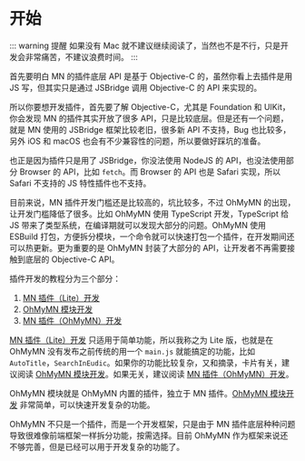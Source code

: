 # 开始

::: warning 提醒
如果没有 Mac 就不建议继续阅读了，当然也不是不行，只是开发会非常痛苦，不建议浪费时间。
:::

首先要明白 MN 的插件底层 API 是基于 Objective-C 的，虽然你看上去插件是用 JS 写，但其实只是通过 JSBridge 调用 Objective-C 的 API 来实现的。

所以你要想开发插件，首先要了解 Objective-C，尤其是 Foundation 和 UIKit，你会发现 MN 的插件其实开放了很多 API，只是比较底层。但是还有一个问题，就是 MN 使用的 JSBridge 框架比较老旧，很多新 API 不支持，Bug 也比较多，另外 iOS 和 macOS 也会有不少兼容性的问题，所以要做好踩坑的准备。

也正是因为插件只是用了 JSBridge，你没法使用 NodeJS 的 API，也没法使用部分 Browser 的 API，比如 `fetch`。而 Browser 的 API 也是 Safari 实现，所以 Safari 不支持的 JS 特性插件也不支持。

目前来说，MN 插件开发门槛还是比较高的，坑比较多，不过 OhMyMN 的出现，让开发门槛降低了很多。比如 OhMyMN 使用 TypeScript 开发，TypeScript 给 JS 带来了类型系统，在编译期就可以发现大部分的问题。OhMyMN 使用 ESBuild 打包，方便拆分模块，一个命令就可以快速打包一个插件，在开发期间还可以热更新。更为重要的是 OhMyMN 封装了大部分的 API，让开发者不再需要接触到底层的 Objective-C API。

插件开发的教程分为三个部分：
1. [MN 插件（Lite）开发](./lite.md)
2. [OhMyMN 模块开发](./module.md)
3. [MN 插件（OhMyMN）开发](./ohmymn.md)

[MN 插件（Lite）开发](./lite.md) 只适用于简单功能，所以我称之为 Lite 版，也就是在 OhMyMN 没有发布之前传统的用一个 `main.js` 就能搞定的功能，比如 `AutoTitle`，`SearchInEudic`。如果你的功能比较复杂，又和摘录，卡片有关，建议阅读 [OhMyMN 模块开发](./module.md)。如果无关，建议阅读 [MN 插件（OhMyMN）开发](./ohmymn.md)。

OhMyMN 模块就是 OhMyMN 内置的插件，独立于 MN 插件。[OhMyMN 模块开发](./module.md) 非常简单，可以快速开发复杂的功能。

OhMyMN 不只是一个插件，而是一个开发框架，只是由于 MN 插件底层种种问题导致很难像前端框架一样拆分功能，按需选择。目前 OhMyMN 作为框架来说还不够完善，但是已经可以用于开发复杂的功能了。